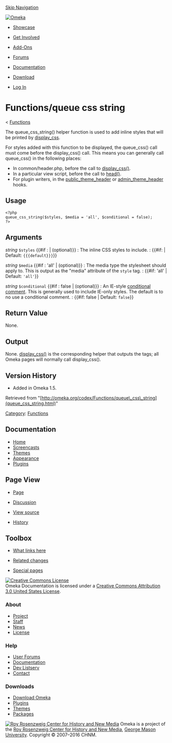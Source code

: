 <div id="wrap">

[Skip Navigation](queue_css_string.html#content)
<div id="header">

<div class="padding">

<span
id="logo">[![Omeka](http://omeka.org/ui/i/logo-horizontal-288px.gif)](../../index.html)</span>
<div id="search-form">

</div>

-   <div id="nav-showcase">

    </div>

    [Showcase](../../showcase.1.html)
-   <div id="nav-involved">

    </div>

    [Get Involved](../../index.html%3Fp=124.html)
-   <div id="nav-addons">

    </div>

    [Add-Ons](../../add-ons.1.html)
-   <div id="nav-forums">

    </div>

    [Forums](../../forums/topic/mysqli-stmt.bind-result.html)
-   <div id="nav-documentation">

    </div>

    [Documentation](http://omeka.org/codex/)
-   <div id="nav-download">

    </div>

    [Download](../../download.1.html)

</div>

</div>

<div id="content">

<div class="padding">

<div id="user-meta">

-   <div id="pt-login">

    </div>

    [Log
    In](http://omeka.org/c/index.php?title=Special:UserLogin&returnto=Functions/queue%20css%20string)

</div>

Functions/queue css string
==========================

<div id="contentSub">

<span class="subpages">&lt;
[Functions](../Functions.html "Functions")</span>

</div>

<div id="primary">

The queue\_css\_string() helper function is used to add inline styles
that will be printed by
[display\_css](display_css.html "Functions/display css").

For styles added with this function to be displayed, the queue\_css()
call must come before the display\_css() call. This means you can
generally call queue\_css() in the following places:

-   In common/header.php, before the call to
    [display\_css()](display_css.html "Functions/display css").
-   In a particular view script, before the call to
    [head()](head.html "Functions/head").
-   For plugin writers, in the
    [public\_theme\_header](../Hooks/public_theme_header.html "Hooks/public theme header")
    or
    [admin\_theme\_header](../Hooks/admin_theme_header.html "Hooks/admin theme header") hooks.

<span id="Usage" class="mw-headline"> Usage </span>
---------------------------------------------------

<div class="mw-geshi mw-content-ltr" dir="ltr">

<div class="php source-php">

``` {.de1}
<?php
queue_css_string($styles, $media = 'all', $conditional = false);
?>
```

</div>

</div>

<span id="Arguments" class="mw-headline"> Arguments </span>
-----------------------------------------------------------

 *string* `$styles` {{\#if
:   | (optional)}}
:   The inline CSS styles to include.
:   {{\#if: | Default: `{{{default}}}`}}

 *string* `$media` {{\#if
:   'all' | (optional)}}
:   The media type the stylesheet should apply to. This is output as the
    "media" attribute of the `style` tag.
:   {{\#if: 'all' | Default: `'all'`}}

 *string* `$conditional` {{\#if
:   false | (optional)}}
:   An IE-style [conditional
    comment](http://en.wikipedia.org/wiki/Conditional_comment "wikipedia:Conditional comment").
    This is generally used to include IE-only styles. The default is to
    no use a conditional comment.
:   {{\#if: false | Default: `false`}}

<span id="Return_Value" class="mw-headline"> Return Value </span>
-----------------------------------------------------------------

None.

<span id="Output" class="mw-headline"> Output </span>
-----------------------------------------------------

None.
[display\_css()](../Theme_API/display_css.html "Theme API/display css")
is the corresponding helper that outputs the tags; all Omeka pages will
normally call display\_css().

<span id="Version_History" class="mw-headline"> Version History </span>
-----------------------------------------------------------------------

-   Added in Omeka 1.5.

<div class="printfooter">

Retrieved from
"[http://omeka.org/codex/Functions/queue\_css\_string](queue_css_string.html)"

</div>

<div id="catlinks" class="catlinks">

<div id="mw-normal-catlinks">

[Category](http://omeka.org/codex/Special:Categories "Special:Categories"):
<span
dir="ltr">[Functions](../Category:Functions.html "Category:Functions")</span>

</div>

</div>

</div>

<div id="secondary">

<div class="portlet">

Documentation
-------------

-   [Home](http://omeka.org/codex/)
-   [Screencasts](http://omeka.org/codex/Screencasts)
-   [Themes](http://omeka.org/codex/Managing_Themes_2.0)
-   [Appearance](http://omeka.org/codex/Managing_Appearance_2.0)
-   [Plugins](http://omeka.org/codex/Plugins2.0)

</div>

<div class="portlet">

Page View
---------

-   <div id="nav-page">

    </div>

    [Page](queue_css_string.html)
-   <div id="nav-discussion">

    </div>

    [Discussion](http://omeka.org/c/index.php?title=Talk:Functions/queue_css_string&action=edit&redlink=1)
-   <div id="nav-view_source">

    </div>

    [View
    source](http://omeka.org/c/index.php?title=Functions/queue_css_string&action=edit)
-   <div id="nav-history">

    </div>

    [History](http://omeka.org/c/index.php?title=Functions/queue_css_string&action=history)

</div>

<div id="wiki-toolbox" class="portlet">

Toolbox
-------

-   <div id="t-whatlinkshere">

    </div>

    [What links
    here](../Special:WhatLinksHere/Functions/queue_css_string.html)
-   <div id="t-recentchangeslinked">

    </div>

    [Related
    changes](../Special:RecentChangesLinked/Functions/queue_css_string.html)
-   <div id="t-specialpages">

    </div>

    [Special pages](http://omeka.org/codex/Special:SpecialPages)

</div>

[![Creative Commons
License](https://i.creativecommons.org/l/by/3.0/us/88x31.png)](http://creativecommons.org/licenses/by/3.0/us/)\
Omeka Documentation is licensed under a [Creative Commons Attribution
3.0 United States
License](http://creativecommons.org/licenses/by/3.0/us/).

</div>

</div>

</div>

<div id="footer">

<div class="padding">

<div id="sitemap">

<div class="section">

### About

-   [Project](../../index.html%3Fp=2.html)
-   [Staff](../../index.html%3Fp=3.html)
-   [News](../../blog.1.html)
-   [License](http://www.gnu.org/copyleft/gpl.html)

</div>

<div class="section">

### Help

-   [User Forums](../../forums/topic/mysqli-stmt.bind-result.html)
-   [Documentation](http://omeka.org/codex/)
-   [Dev Listserv](http://groups.google.com/group/omeka-dev)
-   [Contact](http://omeka.org/contact/)

</div>

<div class="section">

### Downloads

-   [Download Omeka](../../download.1.html)
-   [Plugins](../../plugins.html)
-   [Themes](../../download/themes/index.html)
-   [Packages](../../index.html%3Fp=222.html)

</div>

</div>

<div id="chnm-meta">

<span id="chnm-logo">[![Roy Rosenzweig Center for History and New
Media](http://omeka.org/ui/i/rrchnm-logo-regular.gif)](http://chnm.gmu.edu)</span>
Omeka is a project of the [Roy Rosenzweig Center for History and New
Media](http://chnm.gmu.edu), [George Mason
University](http://www.gmu.edu). Copyright © 2007–2016 CHNM.

</div>

</div>

</div>

</div>
